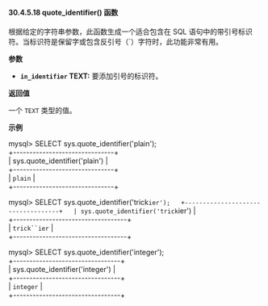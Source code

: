 #### 30.4.5.18 quote_identifier() 函数

根据给定的字符串参数，此函数生成一个适合包含在 SQL 语句中的带引号标识符。当标识符是保留字或包含反引号（`）字符时，此功能非常有用。

**参数**

- **`in_identifier` TEXT:** 要添加引号的标识符。

**返回值**

一个 `TEXT` 类型的值。

**示例**

mysql> SELECT sys.quote_identifier('plain');  
+-------------------------------+  
| sys.quote_identifier('plain') |  
+-------------------------------+  
| `plain`                       |  
+-------------------------------+  

mysql> SELECT sys.quote_identifier('trick`ier');  
+-----------------------------------+  
| sys.quote_identifier('trick`ier') |  
+-----------------------------------+  
| `trick``ier`                      |  
+-----------------------------------+  

mysql> SELECT sys.quote_identifier('integer');  
+---------------------------------+  
| sys.quote_identifier('integer') |  
+---------------------------------+  
| `integer`                       |  
+---------------------------------+  